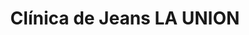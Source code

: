 ---
title: "Clínica de Jeans LA UNION"
url: /ciudad-satelite/clinica-de-jeans-la-union/
shop: Schneiderei
---
